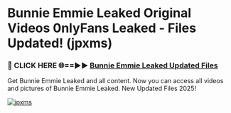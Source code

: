 # Bunnie Emmie Leaked Original Videos 0nlyFans Leaked - Files Updated! (jpxms)

<h3>🔴 CLICK HERE 🌐==►► <a href="https://tinyurl.com/x26r9saj" rel="nofollow">Bunnie Emmie Leaked Updated Files</a></h3>

Get Bunnie Emmie Leaked and all content. Now you can access all videos and pictures of Bunnie Emmie Leaked. New Updated Files 2025!

[![jpxms](https://i.imgur.com/LkgZPqh.gif)](https://tinyurl.com/x26r9saj)
